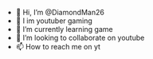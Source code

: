 - 👋 Hi, I’m @DiamondMan26
- 👀 I im youtuber gaming
- 🌱 I’m currently learning game 
- 💞️ I’m looking to collaborate on youtube
- 📫 How to reach me on yt

<!---
DiamondMan26/DiamondMan26 is a ✨ special ✨ repository because its `README.md` (this file) appears on your GitHub profile.
You can click the Preview link to take a look at your changes.
--->
